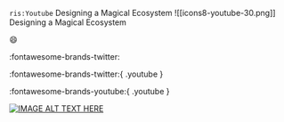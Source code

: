`ris:Youtube` Designing a Magical Ecosystem
![[icons8-youtube-30.png]] Designing a Magical Ecosystem


:smile:

:fontawesome-brands-twitter:

:fontawesome-brands-twitter:{ .youtube }

:fontawesome-brands-youtube:{ .youtube }

[![IMAGE ALT TEXT HERE](https://www.youtube.com/watch?v=sxz0OWGw6qE/0.jpg)](https://www.youtube.com/watch?v=sxz0OWGw6qE)